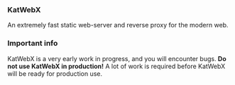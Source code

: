 ### KatWebX
An extremely fast static web-server and reverse proxy for the modern web.

### Important info 
KatWebX is a very early work in progress, and you will encounter bugs. **Do not use KatWebX in production!** A lot of work is required before KatWebX will be ready for production use.
